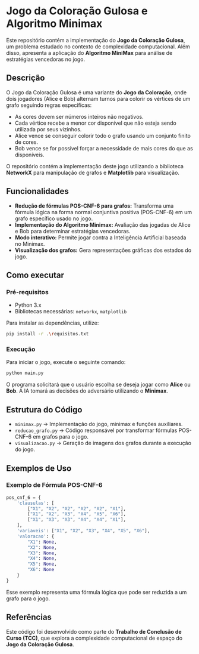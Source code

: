 # Jogo da Coloração Gulosa e Algoritmo Minimax

Este repositório contém a implementação do **Jogo da Coloração Gulosa**, um problema estudado no contexto de complexidade computacional. Além disso, apresenta a aplicação do **Algoritmo MiniMax** para análise de estratégias vencedoras no jogo.

## Descrição

O Jogo da Coloração Gulosa é uma variante do **Jogo da Coloração**, onde dois jogadores (Alice e Bob) alternam turnos para colorir os vértices de um grafo seguindo regras específicas:

- As cores devem ser números inteiros não negativos.
- Cada vértice recebe a menor cor disponível que não esteja sendo utilizada por seus vizinhos.
- Alice vence se conseguir colorir todo o grafo usando um conjunto finito de cores.
- Bob vence se for possível forçar a necessidade de mais cores do que as disponíveis.

O repositório contém a implementação deste jogo utilizando a biblioteca **NetworkX** para manipulação de grafos e **Matplotlib** para visualização.

## Funcionalidades

- **Redução de fórmulas POS-CNF-6 para grafos:** Transforma uma fórmula lógica na forma normal conjuntiva positiva (POS-CNF-6) em um grafo específico usado no jogo.
- **Implementação do Algoritmo Minimax:** Avaliação das jogadas de Alice e Bob para determinar estratégias vencedoras.
- **Modo interativo:** Permite jogar contra a Inteligência Artificial baseada no Minimax.
- **Visualização dos grafos:** Gera representações gráficas dos estados do jogo.

## Como executar

### Pré-requisitos

- Python 3.x
- Bibliotecas necessárias: `networkx`, `matplotlib`

Para instalar as dependências, utilize:

```bash
pip install -r .\requisitos.txt
```

### Execução

Para iniciar o jogo, execute o seguinte comando:

```bash
python main.py
```

O programa solicitará que o usuário escolha se deseja jogar como **Alice** ou **Bob**. A IA tomará as decisões do adversário utilizando o **Minimax**.

## Estrutura do Código

- `minimax.py` → Implementação do jogo, minimax e funções auxiliares.
- `reducao_grafo.py` → Código responsável por transformar fórmulas POS-CNF-6 em grafos para o jogo.
- `visualizacao.py` → Geração de imagens dos grafos durante a execução do jogo.

## Exemplos de Uso

### Exemplo de Fórmula POS-CNF-6

```python
pos_cnf_6 = {
    'clausulas': [
        ["X1", "X2", "X2", "X2", "X2", "X1"],
        ["X1", "X2", "X3", "X4", "X5", "X6"],
        ["X1", "X3", "X3", "X4", "X4", "X1"],
    ],
    'variaveis': ["X1", "X2", "X3", "X4", "X5", "X6"],
    'valoracao': {
        "X1": None,
        "X2": None,
        "X3": None,
        "X4": None,
        "X5": None,
        "X6": None
    }
}
```

Esse exemplo representa uma fórmula lógica que pode ser reduzida a um grafo para o jogo.

## Referências

Este código foi desenvolvido como parte do **Trabalho de Conclusão de Curso (TCC)**, que explora a complexidade computacional de espaço do **Jogo da Coloração Gulosa**.